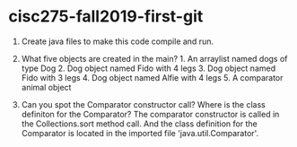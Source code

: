 # cisc275-fall2019-first-git
1. Create java files to make this code compile and run.

2. What five objects are created in the main?
        1. An arraylist named dogs of type Dog
        2. Dog object named Fido with 4 legs
        3. Dog object named Fido with 3 legs
        4. Dog object named Alfie with 4 legs
        5. A comparator animal object
3. Can you spot the Comparator constructor call? Where is the class definiton for the Comparator?
The comparator constructor is called in the Collections.sort method call. And the class definition for the Comparator is located in the imported file 'java.util.Comparator'.

